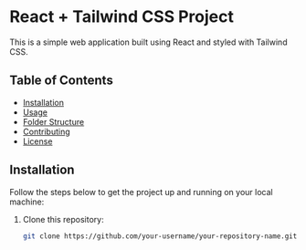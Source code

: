 # React + Tailwind CSS Project

This is a simple web application built using React and styled with Tailwind CSS.

## Table of Contents

- [Installation](#installation)
- [Usage](#usage)
- [Folder Structure](#folder-structure)
- [Contributing](#contributing)
- [License](#license)

## Installation

Follow the steps below to get the project up and running on your local machine:

1. Clone this repository:

   ```bash
   git clone https://github.com/your-username/your-repository-name.git
